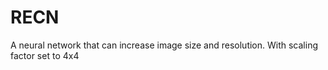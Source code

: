# RECN
A neural network that can increase image size and resolution. With scaling factor set to 4x4
